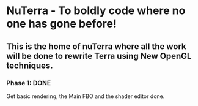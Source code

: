 # NuTerra - To boldly code where no one has gone before!

## This is the home of nuTerra where all the work will be done to rewrite Terra using New OpenGL techniques.

### Phase 1: DONE

Get basic rendering, the Main FBO and the shader editor done.


